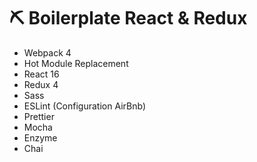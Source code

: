 # :pick: Boilerplate React & Redux

* Webpack 4
* Hot Module Replacement
* React 16
* Redux 4
* Sass
* ESLint (Configuration AirBnb)
* Prettier
* Mocha
* Enzyme
* Chai
